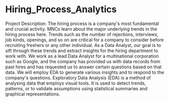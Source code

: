 # Hiring_Process_Analytics
Project Description: The hiring process is a company's most fundamental and crucial activity. MNCs learn about the major underlying trends in the hiring process here. Trends such as the number of rejections, interviews, job kinds, openings, and so on are critical for a company to consider before recruiting freshers or any other individual. 
As a Data Analyst, our goal is to sift through these trends and extract insights for the hiring department to work with. We work as a lead Data Analyst for a multinational corporation such as Google, and the company has provided us with data records from past hires and has requested us to answer certain questions based on that data. 
We will employ EDA to generate various insights and to respond to the company's questions. Exploratory Data Analysis (EDA) is a method of analysing data that employs visual tools. It is used to detect trends, patterns, or to validate assumptions using statistical summaries and graphical representations.
